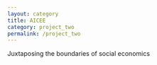 ```yaml
---
layout: category
title: AICEE
category: project_two
permalink: /project_two
---
```


Juxtaposing the boundaries of social economics
